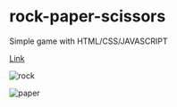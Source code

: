 # rock-paper-scissors
Simple game with HTML/CSS/JAVASCRIPT

<a href="https://dragostrifan.github.io/rock-paper-scissors/">Link<a/>

![rock](https://user-images.githubusercontent.com/120646789/208659604-c4a9c130-b600-4176-844c-187865c31052.png)


![paper](https://user-images.githubusercontent.com/120646789/208659637-c53dee7b-718b-40c5-814c-c101ef0b79cd.png)


